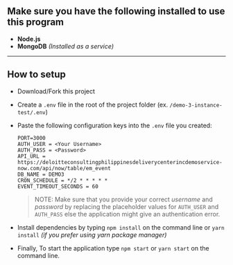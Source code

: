 ## Make sure you have the following installed to use this program
- **Node.js**
- **MongoDB** *(Installed as a service)*
---
## How to setup
- Download/Fork this project
- Create a `.env` file in the root of the project folder (ex. `/demo-3-instance-test/.env`)
- Paste the following configuration keys into the `.env` file you created:
	```
	PORT=3000
	AUTH_USER = <Your Username>
	AUTH_PASS = <Password>
	API_URL = https://deloitteconsultingphilippinesdeliverycenterincdemoservice-now.com/api/now/table/em_event
	DB_NAME = DEMO3
	CRON_SCHEDULE = */2 * * * * *
	EVENT_TIMEOUT_SECONDS = 60
	```
	> NOTE: Make sure that you provide your correct *username* and *password* by replacing the placeholder values for `AUTH_USER` and `AUTH_PASS` else the application might give an authentication error.

- Install dependencies by typing `npm install` on the command line or `yarn install` *(if you prefer using yarn package manager)*
  
- Finally, To start the application type `npm start` or `yarn start` on the command line.